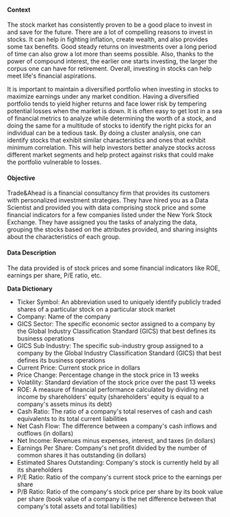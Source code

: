 #### **Context**

The stock market has consistently proven to be a good place to invest in and save for the future. There are a lot of compelling reasons to invest in stocks. It can help in fighting inflation, create wealth, and also provides some tax benefits. Good steady returns on investments over a long period of time can also grow a lot more than seems possible. Also, thanks to the power of compound interest, the earlier one starts investing, the larger the corpus one can have for retirement. Overall, investing in stocks can help meet life's financial aspirations.

It is important to maintain a diversified portfolio when investing in stocks to maximize earnings under any market condition. Having a diversified portfolio tends to yield higher returns and face lower risk by tempering potential losses when the market is down. It is often easy to get lost in a sea of financial metrics to analyze while determining the worth of a stock, and doing the same for a multitude of stocks to identify the right picks for an individual can be a tedious task. By doing a cluster analysis, one can identify stocks that exhibit similar characteristics and ones that exhibit minimum correlation. This will help investors better analyze stocks across different market segments and help protect against risks that could make the portfolio vulnerable to losses.

#### **Objective**

Trade&Ahead is a financial consultancy firm that provides its customers with personalized investment strategies. They have hired you as a Data Scientist and provided you with data comprising stock price and some financial indicators for a few companies listed under the New York Stock Exchange. They have assigned you the tasks of analyzing the data, grouping the stocks based on the attributes provided, and sharing insights about the characteristics of each group.

#### **Data Description**

The data provided is of stock prices and some financial indicators like ROE, earnings per share, P/E ratio, etc.

**Data Dictionary**

-   Ticker Symbol: An abbreviation used to uniquely identify publicly traded shares of a particular stock on a particular stock market
-   Company: Name of the company
-   GICS Sector: The specific economic sector assigned to a company by the Global Industry Classification Standard (GICS) that best defines its business operations
-   GICS Sub Industry: The specific sub-industry group assigned to a company by the Global Industry Classification Standard (GICS) that best defines its business operations
-   Current Price: Current stock price in dollars
-   Price Change: Percentage change in the stock price in 13 weeks
-   Volatility: Standard deviation of the stock price over the past 13 weeks
-   ROE: A measure of financial performance calculated by dividing net income by shareholders' equity (shareholders' equity is equal to a company's assets minus its debt)
-   Cash Ratio: The ratio of a company's total reserves of cash and cash equivalents to its total current liabilities
-   Net Cash Flow: The difference between a company's cash inflows and outflows (in dollars)
-   Net Income: Revenues minus expenses, interest, and taxes (in dollars)
-   Earnings Per Share: Company's net profit divided by the number of common shares it has outstanding (in dollars)
-   Estimated Shares Outstanding: Company's stock is currently held by all its shareholders
-   P/E Ratio: Ratio of the company's current stock price to the earnings per share
-   P/B Ratio: Ratio of the company's stock price per share by its book value per share (book value of a company is the net difference between that company's total assets and total liabilities)
